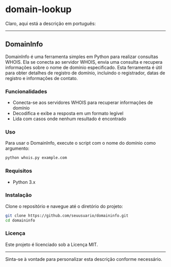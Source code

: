 # domain-lookup
Claro, aqui está a descrição em português:

---

## DomainInfo

DomainInfo é uma ferramenta simples em Python para realizar consultas WHOIS. Ela se conecta ao servidor WHOIS, envia uma consulta e recupera informações sobre o nome de domínio especificado. Esta ferramenta é útil para obter detalhes de registro de domínio, incluindo o registrador, datas de registro e informações de contato.

### Funcionalidades

- Conecta-se aos servidores WHOIS para recuperar informações de domínio
- Decodifica e exibe a resposta em um formato legível
- Lida com casos onde nenhum resultado é encontrado

### Uso

Para usar o DomainInfo, execute o script com o nome do domínio como argumento:

```sh
python whois.py example.com
```

### Requisitos

- Python 3.x

### Instalação

Clone o repositório e navegue até o diretório do projeto:

```sh
git clone https://github.com/seuusuario/domaininfo.git
cd domaininfo
```

### Licença

Este projeto é licenciado sob a Licença MIT.

---

Sinta-se à vontade para personalizar esta descrição conforme necessário.
